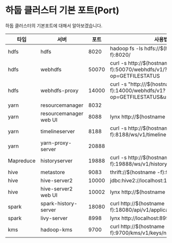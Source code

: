# 하둡 클러스터 기본 포트(Port)
하둡 클러스터의 기본포트에 대해서 알아보겠습니다.

타입	|서버	|포트|	사용법
--|--|--|--
hdfs	|hdfs	|8020	|hadoop fs -ls hdfs://$(hostname -f):8020/
hdfs	|webhdfs|	50070	|curl -s http://$(hostname -f):50070/webhdfs/v1/?op=GETFILESTATUS
hdfs	|webhdfs-proxy|	14000	|curl -s "http:///$(hostname -f):14000/webhdfs/v1?op=GETFILESTATUS&user.name=hadoop"
yarn	|resourcemanager	|8032	|
yarn	|resourcemanager web UI|	8088	|lynx http://$(hostname -f):8088
yarn	|timelineserver	|8188	|curl -s http://$(hostname -f):8188/ws/v1/timeline
yarn	|yarn-proxy-server|	20888	|
Mapreduce|	historyserver|	19888	|curl -s http://$(hostname -f):19888/ws/v1/history/info
hive	|metastore	|9083	|thrift://$(hostname -f):9083
hive	|hive-server2	|10000	|jdbc:hive2://localhost:10000
hive	|hive-server2 web UI	|10002|	lynx http://$(hostname -f):10002
spark	|spark-history-server	|18080|	curl http://$(hostname -f):18080/api/v1/applications
spark	|livy-server	|8998|	lynx http://localhost:8998
kms	|hadoop-kms	|9700|	curl http://$(hostname -f):9700/kms/v1/keys/names
